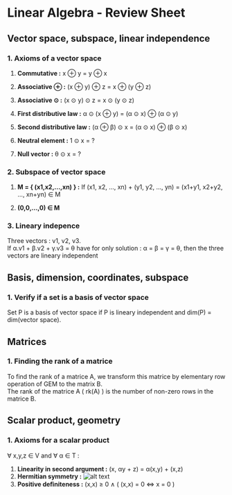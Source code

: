 Linear Algebra - Review Sheet
=============================

Vector space, subspace, linear independence
-------------------------------------------

### 1. Axioms of a vector space

1. **Commutative :** x ⊕ y = y ⊕ x

2. **Associative ⊕ :** (x ⊕ y) ⊕ z = x ⊕ (y ⊕ z)

3. **Associative ⊙ :** (x ⊙ y) ⊙ z = x ⊙ (y ⊙ z)

4. **First distributive law :** α ⊙ (x ⊕ y) = (α ⊙ x) ⊕ (α ⊙ y)

5. **Second distributive law :** (α ⊕ β) ⊙ x = (α ⊙ x) ⊕ (β ⊙ x)

6. **Neutral element :** 1 ⊙ x = ?

7. **Null vector :** θ ⊙ x = ?

### 2. Subspace of vector space

1. **M = { (x1,x2,...,xn) } :** If (x1, x2, ..., xn) + (y1, y2, ..., yn) = (x1+y1, x2+y2, ..., xn+yn) ∈ M

2. **(0,0,...,0) ∈ M**

### 3. Lineary indepence

Three vectors : v1, v2, v3.  
If α.v1 + β.v2 + γ.v3 = θ have for only solution : α = β = γ = θ, then the three vectors are lineary independent

Basis, dimension, coordinates, subspace
---------------------------------------

### 1. Verify if a set is a basis of vector space

Set P is a basis of vector space if P is lineary independent and dim(P) = dim(vector space).

Matrices
--------

### 1. Finding the rank of a matrice

To find the rank of a matrice A, we transform this matrice by elementary row operation of GEM to the matrix B.  
The rank of the matrice A ( rk(A) ) is the number of non-zero rows in the matrice B.

Scalar product, geometry
------------------------

### 1. Axioms for a scalar product

∀ x,y,z ∈ V and ∀ α ∈ T :

1. **Linearity in second argument :** (x, αy + z) = α(x,y) + (x,z)
2. **Hermitian symmetry :**
  ![alt text](http://i.imgur.com/FPUkDTz.png)
3. **Positive deﬁniteness :** (x,x) ≥ 0 ∧ ( (x,x) = 0 ⇔ x = 0 )
